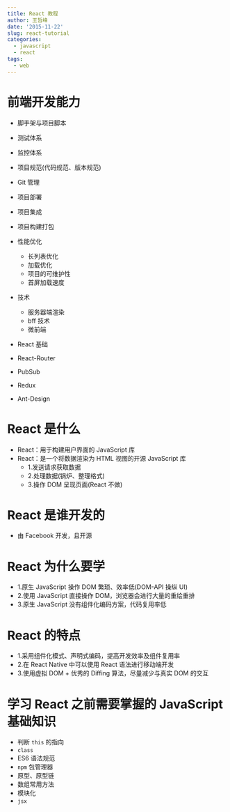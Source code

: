 ```yaml
---
title: React 教程
author: 王哲峰
date: '2015-11-22'
slug: react-tutorial
categories:
  - javascript
  - react
tags:
  - web
---
```


# 前端开发能力

* 脚手架与项目脚本
* 测试体系
* 监控体系
* 项目规范(代码规范、版本规范)
* Git 管理
* 项目部署
* 项目集成
* 项目构建打包
* 性能优化
    - 长列表优化
    - 加载优化
    - 项目的可维护性
    - 首屏加载速度
* 技术
    - 服务器端渲染
    - bff 技术
    - 微前端

* React 基础
* React-Router
* PubSub
* Redux
* Ant-Design


# React 是什么

- React：用于构建用户界面的 JavaScript 库
- React：是一个将数据渲染为 HTML 视图的开源 JavaScript 库
    - 1.发送请求获取数据
    - 2.处理数据(锅炉、整理格式)
    - 3.操作 DOM 呈现页面(React 不做)

# React 是谁开发的

- 由 Facebook 开发，且开源

# React 为什么要学

- 1.原生 JavaScript 操作 DOM 繁琐、效率低(DOM-API 操纵 UI)
- 2.使用 JavaScript 直接操作 DOM，浏览器会进行大量的重绘重排
- 3.原生 JavaScript 没有组件化编码方案，代码复用率低

# React 的特点

- 1.采用组件化模式、声明式编码，提高开发效率及组件复用率
- 2.在 React Native 中可以使用 React 语法进行移动端开发
- 3.使用虚拟 DOM + 优秀的 Diffing 算法，尽量减少与真实 DOM 的交互

# 学习 React 之前需要掌握的 JavaScript 基础知识

- 判断 `this` 的指向
- `class`
- ES6 语法规范
- `npm` 包管理器
- 原型、原型链
- 数组常用方法
- 模块化
- `jsx`
